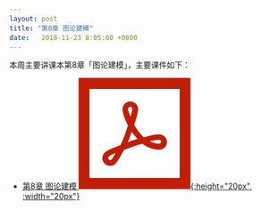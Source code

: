 ```yaml
---
layout: post
title: "第8章 图论建模"
date:   2018-11-23 8:05:00 +0800
---
```


本周主要讲课本第8章「图论建模」，主要课件如下：

- [第8章 图论建模 ![课件][pdf_icon]{:height="20px", :width="20px"}][pdf]

[pdf_icon]: /assets/images/pdf.svg
[pdf]: /slides/chap08.pdf
